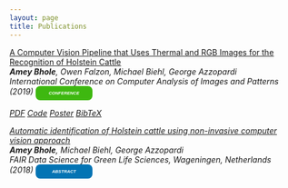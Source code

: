 ```yaml
---
layout: page
title: Publications
---
```


<a href="https://link.springer.com/chapter/10.1007/978-3-030-29891-3_10"><u>A Computer Vision Pipeline that Uses Thermal and RGB Images for the Recognition of Holstein Cattle</u></a><br>
<i><b>Amey Bhole</b>, Owen Falzon, Michael Biehl, George Azzopardi <br><i>
International Conference on Computer Analysis of Images and Patterns (2019) <span style="display: inline-block; width:100px; line-height: 25px; color:white; font-family: Calibri, sans-serif; background-color:#3eb810; font-size: 55%;border-radius: 8px; text-align:center;"><b>CONFERENCE</b></span><br>
  
<a class="btn btn-primary btn-outline btn-xs" href="https://link.springer.com/chapter/10.1007/978-3-030-29891-3_10" target="_blank" rel="noopener">PDF</a>
<a class="btn btn-primary btn-outline btn-xs" href="https://github.com/ameybhole/IIHC" target="_blank" rel="noopener">Code</a>
<a class="btn btn-primary btn-outline btn-xs" href="https://raw.githubusercontent.com/ameybhole/ameybhole.github.io/docs/CAIP2019_Poster_Final.pdf" target="_blank">Poster</a>
<a class="btn btn-primary btn-outline btn-xs" href="https://raw.githubusercontent.com/ameybhole/ameybhole.github.io/master/docs/caip_2019" target="_blank" rel="noopener">BibTeX</a>

<a href="https://www.rug.nl/research/portal/publications/automatic-identification-of-holstein-cattle-using-noninvasive-computer-vision-approach(f54af69c-96d2-4929-b401-4106dc91253e).html"><u>Automatic identification of Holstein cattle using non-invasive computer vision approach</u></a><br>
<i><b>Amey Bhole</b>, Michael Biehl, George Azzopardi <br><i>
FAIR Data Science for Green Life Sciences, Wageningen, Netherlands (2018) <span style="display: inline-block; width:100px; line-height: 25px; color:white; font-family: Calibri, sans-serif; background-color:#0374b4; font-size: 55%;border-radius: 8px; text-align:center;"><b>ABSTRACT</b></span><br>
